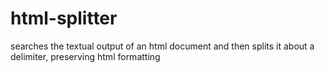 html-splitter
=============

searches the textual output of an html document and then splits it about a delimiter, preserving html formatting
